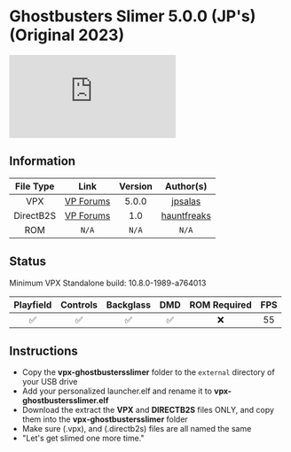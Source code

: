# Ghostbusters Slimer 5.0.0 (JP's) (Original 2023)

![Table Preview](https://www.vpforums.org/index.php?app=downloads&module=display&section=screenshot&record=112830&id=12488&full=1)

## Information 
| File Type | Link | Version | Author(s) | 
|:---------:|:----:|:-------:|:---------:|
| VPX | [VP Forums](https://www.vpforums.org/index.php?app=downloads&showfile=12488) | 5.0.0 | [jpsalas](https://www.vpforums.org/index.php?showuser=277) |
| DirectB2S | [VP Forums](https://www.vpforums.org/index.php?app=downloads&showfile=12899) | 1.0 | [hauntfreaks](https://www.vpforums.org/index.php?showuser=73849) |
| ROM | `N/A` | `N/A` | `N/A` |

## Status 
Minimum VPX Standalone build: 10.8.0-1989-a764013

| Playfield | Controls | Backglass | DMD | ROM Required | FPS | 
|:---------:|:--------:|:---------:|:---:|:------------:|:---:|
| :white_check_mark: | :white_check_mark: | :white_check_mark: | :white_check_mark: | :x: | 55 |

## Instructions
- Copy the **vpx-ghostbustersslimer** folder to the `external` directory of your USB drive
- Add your personalized launcher.elf and rename it to **vpx-ghostbustersslimer.elf**
- Download the extract the **VPX** and **DIRECTB2S** files ONLY, and copy them into the **vpx-ghostbustersslimer** folder
- Make sure (.vpx), and (.directb2s) files are all named the same
- "Let's get slimed one more time."
